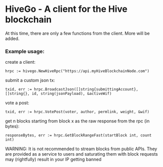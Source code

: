 # HiveGo - A client for the Hive blockchain

At this time, there are only a few functions from the client. More will be added.

### Example usage:
create a client:
```
hrpc := hivego.NewHiveRpc("https://api.myHiveBlockchainNode.com")
```

submit a custom json tx:
```
txid, err := hrpc.BroadcastJson([]string{submittingAccount}, []string{}, id, string(jsonPayload), &activeWif)
```

vote a post:
```
txid, err := hrpc.VotePost(voter, author, permlink, weight, &wif)
```

get n blocks starting from block x as the raw response from the rpc (in bytes):
```
responseBytes, err := hrpc.GetBlockRangeFast(startBlock int, count int)
```
WARNING: It is not recommended to stream blocks from public APIs. They are provided as a service to users and saturating them with block requests may (rightfully) result in your IP getting banned

